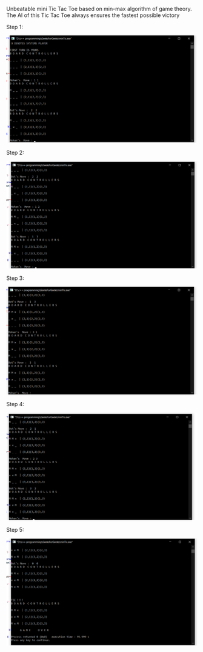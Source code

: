 Unbeatable mini Tic Tac Toe based on min-max algorithm of game theory. The AI of this Tic Tac Toe always ensures the fastest possible victory


Step 1:


![image](Display1.png)


Step 2:


![image](Display2.png)



Step 3:


![image](Display3.png)



Step 4:


![image](Display4.png)



Step 5:


![image](Display5.png)

